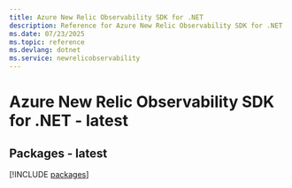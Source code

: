 ```yaml
---
title: Azure New Relic Observability SDK for .NET
description: Reference for Azure New Relic Observability SDK for .NET
ms.date: 07/23/2025
ms.topic: reference
ms.devlang: dotnet
ms.service: newrelicobservability
---
```

# Azure New Relic Observability SDK for .NET - latest
## Packages - latest
[!INCLUDE [packages](new-relic-observability-index.md)]